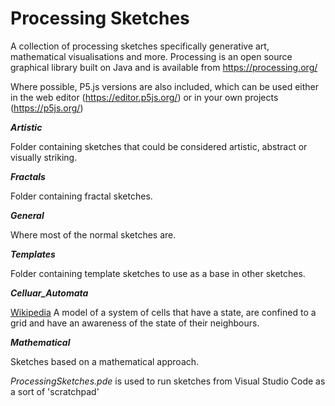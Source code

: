 # Processing Sketches

A collection of processing sketches specifically generative art, mathematical visualisations and more.
Processing is an open source graphical library built on Java and is available from https://processing.org/

Where possible, P5.js versions are also included, which can be used either in the web editor (https://editor.p5js.org/) or in your own projects (https://p5js.org/)

***Artistic***

Folder containing sketches that could be considered artistic, abstract or visually striking.

***Fractals***

Folder containing fractal sketches.

***General*** 

Where most of the normal sketches are.

***Templates***

Folder containing template sketches to use as a base in other sketches.

***Celluar_Automata***

[Wikipedia](https://en.wikipedia.org/wiki/Cellular_automaton) A model of a system of cells that have a state, are confined to a grid and have an awareness of the state of their neighbours. 

***Mathematical***

Sketches based on a mathematical approach.

*ProcessingSketches.pde* is used to run sketches from Visual Studio Code as a sort of 'scratchpad'